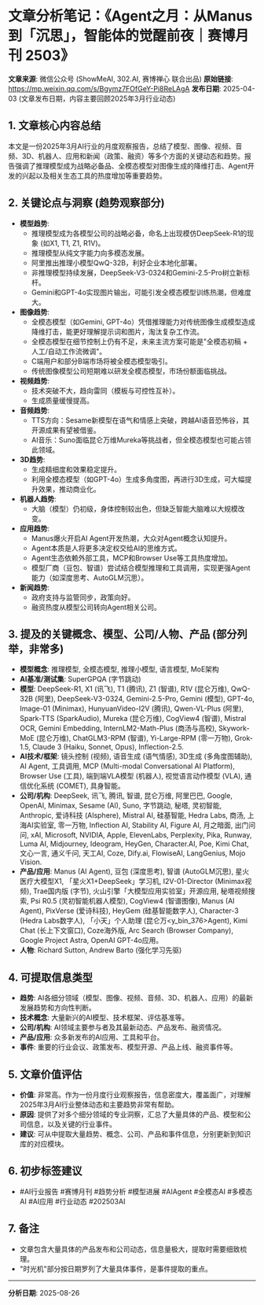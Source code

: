 # 文章分析笔记：《Agent之月：从Manus到「沉思」，智能体的觉醒前夜｜赛博月刊 2503》

**文章来源**: 微信公众号 (ShowMeAI, 302.AI, 赛博禅心 联合出品)
**原始链接**: https://mp.weixin.qq.com/s/Bgymz7FOfGeY-Pi8ReLAgA
**发布日期**: 2025-04-03 (文章发布日期，内容主要回顾2025年3月行业动态)

## 1. 文章核心内容总结
本文是一份2025年3月AI行业的月度观察报告，总结了模型、图像、视频、音频、3D、机器人、应用和新闻（政策、融资）等多个方面的关键动态和趋势。报告强调了推理模型成为战略必备品、全模态模型对图像生成的降维打击、Agent开发的兴起以及相关生态工具的热度增加等重要趋势。

## 2. 关键论点与洞察 (趋势观察部分)
- **模型趋势**:
    - 推理模型成为各模型公司的战略必备，命名上出现模仿DeepSeek-R1的现象 (如X1, T1, Z1, R1V)。
    - 推理模型从纯文字能力向多模态发展。
    - 阿里推出推理小模型QwQ-32B，利好企业本地化部署。
    - 非推理模型持续发展，DeepSeek-V3-0324和Gemini-2.5-Pro树立新标杆。
    - Gemini和GPT-4o实现图片输出，可能引发全模态模型训练热潮，但难度大。
- **图像趋势**:
    - 全模态模型（如Gemini, GPT-4o）凭借推理能力对传统图像生成模型造成降维打击，能更好理解提示词和图片，淘汰复杂工作流。
    - 全模态模型在细节控制上仍有不足，未来主流方案可能是"全模态初稿 + 人工/自动工作流微调"。
    - C端用户和部分B端市场将被全模态模型吸引。
    - 传统图像模型公司短期难以研发全模态模型，市场份额面临挑战。
- **视频趋势**:
    - 技术突破不大，趋向雷同（模板与可控性互补）。
    - 生成质量缓慢提高。
- **音频趋势**:
    - TTS方向：Sesame新模型在语气和情感上突破，跨越AI语音恐怖谷，其开源成果有望被借鉴。
    - AI音乐：Suno面临昆仑万维Mureka等挑战者，但全模态模型也可能占领此领域。
- **3D趋势**:
    - 生成精细度和效果稳定提升。
    - 利用全模态模型（如GPT-4o）生成多角度图，再进行3D生成，可大幅提升效果，推动商业化。
- **机器人趋势**:
    - 大脑（模型）仍初级，身体控制较出色，但缺乏智能大脑难以大规模改变。
- **应用趋势**:
    - Manus爆火开启AI Agent开发热潮，大众对Agent概念认知提升。
    - Agent本质是人将更多决定权交给AI的思维方式。
    - Agent生态依赖外部工具，MCP和Browser Use等工具热度增加。
    - 模型厂商（豆包、智谱）尝试结合模型推理和工具调用，实现更强Agent能力（如深度思考、AutoGLM沉思）。
- **新闻趋势**:
    - 政府支持与监管同步，政策向好。
    - 融资热度从模型公司转向Agent相关公司。

## 3. 提及的关键概念、模型、公司/人物、产品 (部分列举，非常多)
- **模型概念**: 推理模型, 全模态模型, 推理小模型, 语言模型, MoE架构
- **AI基准/测试集**: SuperGPQA (字节跳动)
- **模型**: DeepSeek-R1, X1 (讯飞), T1 (腾讯), Z1 (智谱), R1V (昆仑万维), QwQ-32B (阿里), DeepSeek-V3-0324, Gemini-2.5-Pro, Gemini (模型), GPT-4o, Image-01 (Minimax), HunyuanVideo-I2V (腾讯), Qwen-VL-Plus (阿里), Spark-TTS (SparkAudio), Mureka (昆仑万维), CogView4 (智谱), Mistral OCR, Gemini Embedding, InternLM2-Math-Plus (商汤与高校), Skywork-MoE (昆仑万维), ChatGLM3-RPM (智谱), Yi-Large-RPM (零一万物), Grok-1.5, Claude 3 (Haiku, Sonnet, Opus), Inflection-2.5.
- **AI技术/框架**: 镜头控制 (视频), 语音生成 (语气情感), 3D生成 (多角度图辅助), AI Agent, 工具调用, MCP (Multi-modal Conversational AI Platform), Browser Use (工具), 端到端VLA模型 (机器人), 视觉语言动作模型 (VLA), 通信优化系统 (COMET), 具身智能。
- **公司/机构**: DeepSeek, 讯飞, 腾讯, 智谱, 昆仑万维, 阿里巴巴, Google, OpenAI, Minimax, Sesame (AI), Suno, 字节跳动, 秘塔, 灵初智能, Anthropic, 爱诗科技 (AIsphere), Mistral AI, 硅基智能, Hedra Labs, 商汤, 上海AI实验室, 零一万物, Inflection AI, Stability AI, Figure AI, 月之暗面, 出门问问, xAI, Microsoft, NVIDIA, Apple, ElevenLabs, Perplexity, Pika, Runway, Luma AI, Midjourney, Ideogram, HeyGen, Character.AI, Poe, Kimi Chat, 文心一言, 通义千问, 天工AI, Coze, Dify.ai, FlowiseAI, LangGenius, Mojo Vision.
- **产品/应用**: Manus (AI Agent), 豆包 (深度思考), 智谱 (AutoGLM沉思), 星火医疗大模型X1, 「星火X1+DeepSeek」学习机, I2V-01-Director (Minimax视频), Trae国内版 (字节), 火山引擎「大模型应用实验室」开源应用, 秘塔视频搜索, Psi R0.5 (灵初智能机器人模型), CogView4 (智谱图像), Manus (AI Agent), PixVerse (爱诗科技), HeyGem (硅基智能数字人), Character-3 (Hedra Labs数字人), 「小天」个人助理 (昆仑万<y_bin_376>Agent), Kimi Chat (长上下文窗口), Coze海外版, Arc Search (Browser Company), Google Project Astra, OpenAI GPT-4o应用。
- **人物**: Richard Sutton, Andrew Barto (强化学习先驱)

## 4. 可提取信息类型
- **趋势**: AI各细分领域（模型、图像、视频、音频、3D、机器人、应用）的最新发展趋势和方向性判断。
- **技术概念**: 大量新兴的AI模型、技术框架、评估基准等。
- **公司/机构**: AI领域主要参与者及其最新动态、产品发布、融资情况。
- **产品/应用**: 众多新发布的AI应用、工具和平台。
- **事件**: 重要的行业会议、政策发布、模型开源、产品上线、融资事件等。

## 5. 文章价值评估
- **价值**: 非常高。作为一份月度行业观察报告，信息密度大，覆盖面广，对理解2025年3月AI行业整体动态和主要趋势非常有帮助。
- **原因**: 提供了对多个细分领域的专业洞察，汇总了大量具体的产品、模型和公司信息，以及关键的行业事件。
- **建议**: 可从中提取大量趋势、概念、公司、产品和事件信息，分别更新到知识库的对应模块。

## 6. 初步标签建议
- #AI行业报告 #赛博月刊 #趋势分析 #模型进展 #AIAgent #全模态AI #多模态AI #AI应用 #行业动态 #202503AI

## 7. 备注
- 文章包含大量具体的产品发布和公司动态，信息量极大，提取时需要细致梳理。
- "时光机"部分按日期罗列了大量具体事件，是事件提取的重点。

---
**分析日期**: 2025-08-26 